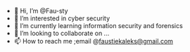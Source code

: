 - 👋 Hi, I’m @Fau-sty
- 👀 I’m interested in cyber security
- 🌱 I’m currently learning information security and forensics
- 💞️ I’m looking to collaborate on ...
- 📫 How to reach me ;email @faustiekaleks@gmail.com

<!---
Fau-sty/Fau-sty is a ✨ special ✨ repository because its `README.md` (this file) appears on your GitHub profile.
You can click the Preview link to take a look at your changes.
--->
